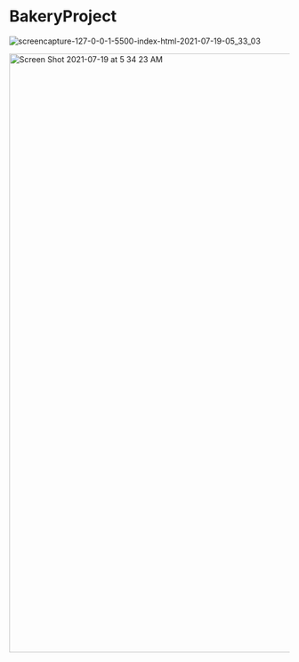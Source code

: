 # BakeryProject

![screencapture-127-0-0-1-5500-index-html-2021-07-19-05_33_03](https://user-images.githubusercontent.com/75144406/126139297-989829e1-494e-4d54-88c0-ac1448381dfb.png)


<img width="1077" alt="Screen Shot 2021-07-19 at 5 34 23 AM" src="https://user-images.githubusercontent.com/75144406/126138917-23423a46-954a-4e22-a639-a59275ea9870.png">
